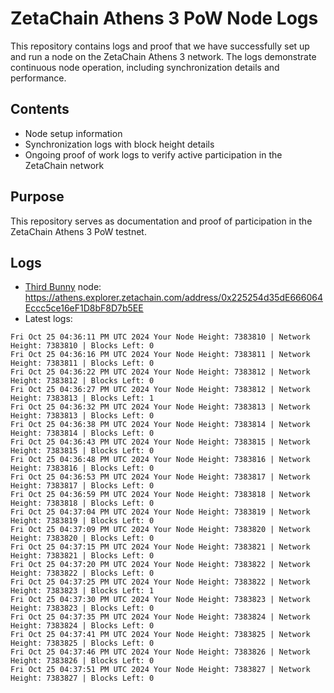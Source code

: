 # ZetaChain Athens 3 PoW Node Logs
This repository contains logs and proof that we have successfully set up and run a node on the ZetaChain Athens 3 network. The logs demonstrate continuous node operation, including synchronization details and performance.

## Contents
- Node setup information
- Synchronization logs with block height details
- Ongoing proof of work logs to verify active participation in the ZetaChain network

## Purpose
This repository serves as documentation and proof of participation in the ZetaChain Athens 3 PoW testnet.

## Logs

- [Third Bunny](https://thirdbunny.xyz/) node: https://athens.explorer.zetachain.com/address/0x225254d35dE666064Eccc5ce16eF1D8bF8D7b5EE
- Latest logs:
```
Fri Oct 25 04:36:11 PM UTC 2024 Your Node Height: 7383810 | Network Height: 7383810 | Blocks Left: 0
Fri Oct 25 04:36:16 PM UTC 2024 Your Node Height: 7383811 | Network Height: 7383811 | Blocks Left: 0
Fri Oct 25 04:36:22 PM UTC 2024 Your Node Height: 7383812 | Network Height: 7383812 | Blocks Left: 0
Fri Oct 25 04:36:27 PM UTC 2024 Your Node Height: 7383812 | Network Height: 7383813 | Blocks Left: 1
Fri Oct 25 04:36:32 PM UTC 2024 Your Node Height: 7383813 | Network Height: 7383813 | Blocks Left: 0
Fri Oct 25 04:36:38 PM UTC 2024 Your Node Height: 7383814 | Network Height: 7383814 | Blocks Left: 0
Fri Oct 25 04:36:43 PM UTC 2024 Your Node Height: 7383815 | Network Height: 7383815 | Blocks Left: 0
Fri Oct 25 04:36:48 PM UTC 2024 Your Node Height: 7383816 | Network Height: 7383816 | Blocks Left: 0
Fri Oct 25 04:36:53 PM UTC 2024 Your Node Height: 7383817 | Network Height: 7383817 | Blocks Left: 0
Fri Oct 25 04:36:59 PM UTC 2024 Your Node Height: 7383818 | Network Height: 7383818 | Blocks Left: 0
Fri Oct 25 04:37:04 PM UTC 2024 Your Node Height: 7383819 | Network Height: 7383819 | Blocks Left: 0
Fri Oct 25 04:37:09 PM UTC 2024 Your Node Height: 7383820 | Network Height: 7383820 | Blocks Left: 0
Fri Oct 25 04:37:15 PM UTC 2024 Your Node Height: 7383821 | Network Height: 7383821 | Blocks Left: 0
Fri Oct 25 04:37:20 PM UTC 2024 Your Node Height: 7383822 | Network Height: 7383822 | Blocks Left: 0
Fri Oct 25 04:37:25 PM UTC 2024 Your Node Height: 7383822 | Network Height: 7383823 | Blocks Left: 1
Fri Oct 25 04:37:30 PM UTC 2024 Your Node Height: 7383823 | Network Height: 7383823 | Blocks Left: 0
Fri Oct 25 04:37:35 PM UTC 2024 Your Node Height: 7383824 | Network Height: 7383824 | Blocks Left: 0
Fri Oct 25 04:37:41 PM UTC 2024 Your Node Height: 7383825 | Network Height: 7383825 | Blocks Left: 0
Fri Oct 25 04:37:46 PM UTC 2024 Your Node Height: 7383826 | Network Height: 7383826 | Blocks Left: 0
Fri Oct 25 04:37:51 PM UTC 2024 Your Node Height: 7383827 | Network Height: 7383827 | Blocks Left: 0
```
